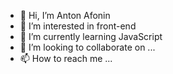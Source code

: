 - 👋 Hi, I’m Anton Afonin
- 👀 I’m interested in front-end 
- 🌱 I’m currently learning JavaScript
- 💞️ I’m looking to collaborate on ...
- 📫 How to reach me ...

<!---
AntonaFonin2/AntonaFonin2 is a ✨ special ✨ repository because its `README.md` (this file) appears on your GitHub profile.
You can click the Preview link to take a look at your changes.
--->
